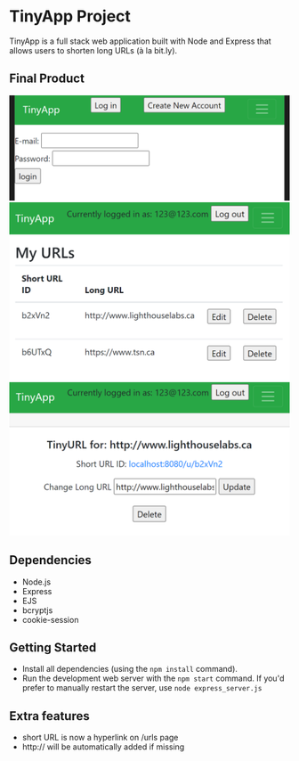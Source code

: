 # TinyApp Project

TinyApp is a full stack web application built with Node and Express that allows users to shorten long URLs (à la bit.ly).

## Final Product

!["Screenshot of the Login page"](https://github.com/thefonzie-codes/tinyapp/blob/master/docs/tinyapp_login.png?raw=true)
!["Screenshot of the /urls page"](https://github.com/thefonzie-codes/tinyapp/blob/master/docs/tinyapp_urls_page.png?raw=true)
!["Screenshot of the edit/update page"](https://github.com/thefonzie-codes/tinyapp/blob/master/docs/tinyapp_url_edit.png?raw=true)

## Dependencies

- Node.js
- Express
- EJS
- bcryptjs
- cookie-session

## Getting Started

- Install all dependencies (using the `npm install` command).
- Run the development web server with the `npm start` command.  If you'd prefer to manually restart the server, use `node express_server.js`

## Extra features

- short URL is now a hyperlink on /urls page
- http:// will be automatically added if missing